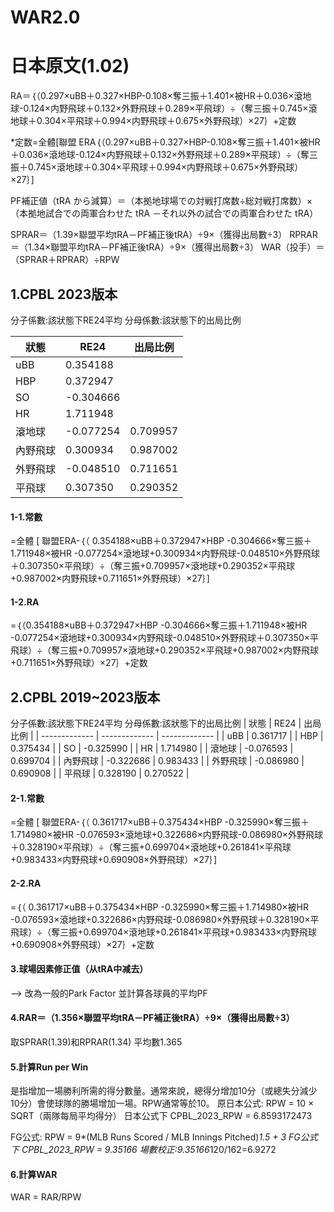 # WAR2.0
# 日本原文(1.02)
RA＝｛（0.297×uBB＋0.327×HBP-0.108×奪三振＋1.401×被HR＋0.036×滾地球-0.124×内野飛球＋0.132×外野飛球＋0.289×平飛球）÷（奪三振＋0.745×滾地球＋0.304×平飛球＋0.994×内野飛球＋0.675×外野飛球）×27｝+定数

*定数=全體[聯盟 ERA｛（0.297×uBB＋0.327×HBP-0.108×奪三振＋1.401×被HR＋0.036×滾地球-0.124×内野飛球＋0.132×外野飛球＋0.289×平飛球）÷（奪三振＋0.745×滾地球＋0.304×平飛球＋0.994×内野飛球＋0.675×外野飛球）×27｝]

PF補正値（tRA から減算）＝（本拠地球場での対戦打席数÷総対戦打席数）×（本拠地試合での両軍合わせた tRA －それ以外の試合での両軍合わせた tRA）

SPRAR＝（1.39×聯盟平均tRA－PF補正後tRA）÷9×（獲得出局數÷3）
RPRAR＝（1.34×聯盟平均tRA－PF補正後tRA）÷9×（獲得出局數÷3）
WAR（投手）＝（SPRAR＋RPRAR）÷RPW

## 1.CPBL 2023版本
分子係數:該狀態下RE24平均
分母係數:該狀態下的出局比例


| 狀態 | RE24 | 出局比例 |
| ------------- | ------------- | ------------- |
| uBB | 0.354188 |
| HBP | 0.372947 |
| SO | -0.304666 |
| HR | 1.711948 |
| 滾地球 | -0.077254 | 0.709957 |
| 內野飛球 | 0.300934 | 0.987002 |
| 外野飛球 | -0.048510 | 0.711651 |
| 平飛球 | 0.307350 | 0.290352 |

#### 1-1.常數
=全體 [ 聯盟ERA-｛（ 0.354188×uBB＋0.372947×HBP -0.304666×奪三振＋1.711948×被HR -0.077254×滾地球+0.300934×内野飛球-0.048510×外野飛球＋0.307350×平飛球）÷（奪三振+0.709957×滾地球+0.290352×平飛球+0.987002×内野飛球+0.711651×外野飛球）×27｝]

#### 1-2.RA
=｛（0.354188×uBB＋0.372947×HBP -0.304666×奪三振＋1.711948×被HR -0.077254×滾地球+0.300934×内野飛球-0.048510×外野飛球＋0.307350×平飛球）÷（奪三振+0.709957×滾地球+0.290352×平飛球+0.987002×内野飛球+0.711651×外野飛球）×27｝+定数

## 2.CPBL 2019~2023版本
分子係數:該狀態下RE24平均
分母係數:該狀態下的出局比例
| 狀態 | RE24 | 出局比例 |
| ------------- | ------------- | ------------- |
| uBB | 0.361717 |
| HBP | 0.375434 |
| SO | -0.325990 |
| HR | 1.714980 |
| 滾地球 | -0.076593 | 0.699704 |
| 內野飛球 | -0.322686 | 0.983433 |
| 外野飛球 | -0.086980 | 0.690908 |
| 平飛球 | 0.328190 | 0.270522 |

#### 2-1.常數
=全體 [ 聯盟ERA-｛（ 0.361717×uBB＋0.375434×HBP -0.325990×奪三振＋1.714980×被HR -0.076593×滾地球+0.322686×内野飛球-0.086980×外野飛球＋0.328190×平飛球）÷（奪三振+0.699704×滾地球+0.261841×平飛球+0.983433×内野飛球+0.690908×外野飛球）×27｝]

#### 2-2.RA
=｛（ 0.361717×uBB＋0.375434×HBP -0.325990×奪三振＋1.714980×被HR -0.076593×滾地球+0.322686×内野飛球-0.086980×外野飛球＋0.328190×平飛球）÷（奪三振+0.699704×滾地球+0.261841×平飛球+0.983433×内野飛球+0.690908×外野飛球）×27｝+定数

#### 3.球場因素修正值（从tRA中减去）
--> 改為一般的Park Factor
並計算各球員的平均PF

#### 4.RAR＝（1.356×聯盟平均tRA－PF補正後tRA）÷9×（獲得出局數÷3）
取SPRAR(1.39)和RPRAR(1.34) 平均數1.365

#### 5.計算Run per Win
是指增加一場勝利所需的得分數量。通常來說，總得分增加10分（或總失分減少10分）會使球隊的勝場增加一場。RPW通常等於10。
原日本公式: RPW = 10 × SQRT（兩隊每局平均得分）
日本公式下 CPBL_2023_RPW  = 6.8593172473

FG公式: RPW = 9*(MLB Runs Scored / MLB Innings Pitched)*1.5 + 3
FG公式下 CPBL_2023_RPW  = 9.35166
場數校正:9.35166*120/162=6.9272

#### 6.計算WAR
WAR = RAR/RPW





